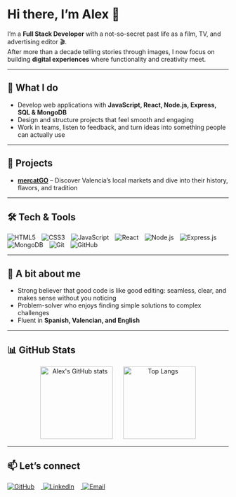 # Hi there, I’m Alex 👋  

I’m a **Full Stack Developer** with a not-so-secret past life as a film, TV, and advertising editor 🎬.  
After more than a decade telling stories through images, I now focus on building **digital experiences** where functionality and creativity meet.  

---

## 🌱 What I do  
- Develop web applications with **JavaScript, React, Node.js, Express, SQL & MongoDB**  
- Design and structure projects that feel smooth and engaging  
- Work in teams, listen to feedback, and turn ideas into something people can actually use  

---

## 🚀 Projects  
- [**mercatGO**](https://mercatgo.vercel.app/) – Discover Valencia’s local markets and dive into their history, flavors, and tradition  

---

## 🛠️ Tech & Tools  

<p align="left">
  <img src="https://img.shields.io/badge/-HTML5-E34F26?style=flat&logo=html5&logoColor=white" alt="HTML5" style="margin-right: 10px;" />
  <img src="https://img.shields.io/badge/-CSS3-1572B6?style=flat&logo=css3" alt="CSS3" style="margin-right: 10px;" />
  <img src="https://img.shields.io/badge/-JavaScript-F7DF1E?style=flat&logo=javascript&logoColor=black" alt="JavaScript" style="margin-right: 10px;" />
  <img src="https://img.shields.io/badge/-React-61DAFB?style=flat&logo=react&logoColor=black" alt="React" style="margin-right: 10px;" />
  <img src="https://img.shields.io/badge/-Node.js-339933?style=flat&logo=node.js&logoColor=white" alt="Node.js" style="margin-right: 10px;" />
  <img src="https://img.shields.io/badge/-Express.js-000000?style=flat&logo=express" alt="Express.js" style="margin-right: 10px;" />
  <img src="https://img.shields.io/badge/-MongoDB-47A248?style=flat&logo=mongodb&logoColor=white" alt="MongoDB" style="margin-right: 10px;" />
  <img src="https://img.shields.io/badge/-Git-F05032?style=flat&logo=git&logoColor=white" alt="Git" style="margin-right: 10px;" />
  <img src="https://img.shields.io/badge/-GitHub-181717?style=flat&logo=github" alt="GitHub" style="margin-right: 10px;" />
</p>

---

## 🎯 A bit about me  
- Strong believer that good code is like good editing: seamless, clear, and makes sense without you noticing  
- Problem-solver who enjoys finding simple solutions to complex challenges  
- Fluent in **Spanish, Valencian, and English**  

---

## 📊 GitHub Stats  

<p align="center">
  <img src="https://github-readme-stats.vercel.app/api?username=alejandrogoscu&show_icons=true&theme=tokyonight" alt="Alex's GitHub stats" height="165" style="margin-right: 20px;" />
  <img src="https://github-readme-stats.vercel.app/api/top-langs/?username=alejandrogoscu&layout=compact&theme=tokyonight" alt="Top Langs" height="165" />
</p>

---

## 📫 Let’s connect  

<p align="left">
  <a href="https://github.com/alejandrogoscu">
    <img src="https://img.shields.io/badge/GitHub-100000?style=flat&logo=github&logoColor=white" alt="GitHub" style="margin-right: 15px;" />
  </a>
  <a href="https://www.linkedin.com/in/alejandrogoscu">
    <img src="https://img.shields.io/badge/LinkedIn-blue?style=flat&logo=linkedin&logoColor=white" alt="LinkedIn" style="margin-right: 15px;" />
  </a>
  <a href="mailto:alejandrogoscu@gmail.com">
    <img src="https://img.shields.io/badge/Email-D14836?style=flat&logo=gmail&logoColor=white" alt="Email" style="margin-right: 15px;" />
  </a>
</p>

